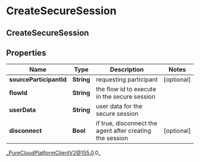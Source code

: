 # CreateSecureSession

## CreateSecureSession

## Properties

|Name | Type | Description | Notes|
|------------ | ------------- | ------------- | -------------|
| **sourceParticipantId** | **String** | requesting participant | [optional] |
| **flowId** | **String** | the flow id to execute in the secure session | |
| **userData** | **String** | user data for the secure session | |
| **disconnect** | **Bool** | if true, disconnect the agent after creating the session | [optional] |



_PureCloudPlatformClientV2@155.0.0_

